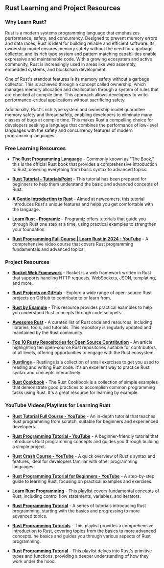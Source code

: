 ## Rust Learning and Project Resources

### Why Learn Rust?

Rust is a modern systems programming language that emphasizes performance, safety, and concurrency. Designed to prevent memory errors and data races, Rust is ideal for building reliable and efficient software. Its ownership model ensures memory safety without the need for a garbage collector, and its rich type system and pattern matching capabilities enable expressive and maintainable code. With a growing ecosystem and active community, Rust is increasingly used in areas like web assembly, embedded systems, and blockchain development. 

One of Rust's standout features is its memory safety without a garbage collector. This is achieved through a concept called ownership, which manages memory allocation and deallocation through a system of rules that are checked at compile time. This approach allows developers to write performance-critical applications without sacrificing safety. 

Additionally, Rust's rich type system and ownership model guarantee memory safety and thread safety, enabling developers to eliminate many classes of bugs at compile time. This makes Rust a compelling choice for developers seeking a language that combines the performance of low-level languages with the safety and concurrency features of modern programming languages.


### Free Learning Resources

- **[The Rust Programming Language](https://doc.rust-lang.org/book/)** - Commonly known as "The Book," this is the official Rust book that provides a comprehensive introduction to Rust, covering everything from basic syntax to advanced topics.

- **[Rust Tutorial - TutorialsPoint](https://www.tutorialspoint.com/rust/index.htm)** - This tutorial has been prepared for beginners to help them understand the basic and advanced concepts of Rust.

- **[A Gentle Introduction to Rust](https://stevedonovan.github.io/rust-gentle-intro/)** - Aimed at newcomers, this tutorial introduces Rust's unique features and helps you get comfortable with the language.

- **[Learn Rust - Programiz](https://www.programiz.com/rust)** - Programiz offers tutorials that guide you through Rust one step at a time, using practical examples to strengthen your foundation.

- **[Rust Programming Full Course | Learn Rust in 2024 - YouTube](https://www.youtube.com/watch?v=rQ_J9WH6CGk)** - A comprehensive video course that covers Rust programming fundamentals and advanced topics.

### Project Resources

- **[Rocket Web Framework](https://rocket.rs/)** - Rocket is a web framework written in Rust that supports handling HTTP requests, WebSockets, JSON, templating, and more.

- **[Rust Projects on GitHub](https://github.com/search?q=language%3ARust&type=repositories)** - Explore a wide range of open-source Rust projects on GitHub to contribute to or learn from.

- **[Rust by Example](https://doc.rust-lang.org/stable/rust-by-example/)** - This resource provides practical examples to help you understand Rust concepts through code snippets.

- **[Awesome Rust](https://github.com/rust-unofficial/awesome-rust)** - A curated list of Rust code and resources, including libraries, tools, and tutorials. This repository is regularly updated and maintained by the Rust community.

- **[Top 10 Rusty Repositories for Open Source Contribution](https://hyperswitch.io/blog/top-10-open-source-rust-repositories)** - An article highlighting ten open-source Rust repositories suitable for contributors of all levels, offering opportunities to engage with the Rust ecosystem.

- **[Rustlings](https://github.com/rust-lang/rustlings)** - Rustlings is a collection of small exercises to get you used to reading and writing Rust code. It's an excellent way to practice Rust syntax and concepts interactively.

- **[Rust Cookbook](https://github.com/rust-lang-nursery/rust-cookbook)** - The Rust Cookbook is a collection of simple examples that demonstrate good practices to accomplish common programming tasks using Rust. It's a great resource for learning by example.

### YouTube Videos/Playlists for Learning Rust

- **[Rust Tutorial Full Course - YouTube](https://www.youtube.com/watch?v=ygL_xcavzQ4)** - An in-depth tutorial that teaches Rust programming from scratch, suitable for beginners and experienced developers.

- **[Rust Programming Tutorial - YouTube](https://www.youtube.com/watch?v=MsocPEZBd-M)** - A beginner-friendly tutorial that introduces Rust programming concepts and guides you through building a simple project.

- **[Rust Crash Course - YouTube](https://www.youtube.com/watch?v=zF34dRivLOw)** - A quick overview of Rust's syntax and features, ideal for developers familiar with other programming languages.

- **[Rust Programming Tutorial for Beginners - YouTube](https://www.youtube.com/watch?v=8M0g0g0g0g0)** - A step-by-step guide to learning Rust, focusing on practical examples and exercises.

- **[Learn Rust Programming](https://www.youtube.com/playlist?list=PLwtLEJr-BkXZ9PmoAlqaFdoj47o61TWrS)** - This playlist covers fundamental concepts of Rust, including control flow statements, variables, and iterators.

- **[Rust Programming Tutorial](https://www.youtube.com/playlist?list=PLDbRgZ0OOEpUkWDGqp91ODn0dk7LPBAUL)** - A series of tutorials introducing Rust programming, starting with the basics and progressing to more advanced topics.

- **[Rust Programming Tutorials](https://www.youtube.com/playlist?list=PLVvjrrRCBy2JSHf9tGxGKJ-bYAN_uDCUL)** - This playlist provides a comprehensive introduction to Rust, covering topics from the basics to more advanced concepts.
he basics and guides you through various aspects of Rust programming.

- **[Rust Programming Tutorial](https://www.youtube.com/playlist?list=PL5Dc_611BqV10BlttMgtqeUBe8LcgrLtX)** - This playlist delves into Rust's primitive types and functions, providing a deeper understanding of how they work under the hood.
